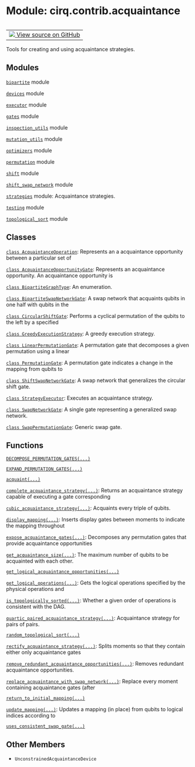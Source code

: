 <div itemscope itemtype="http://developers.google.com/ReferenceObject">
<meta itemprop="name" content="cirq.contrib.acquaintance" />
<meta itemprop="path" content="Stable" />
<meta itemprop="property" content="UnconstrainedAcquaintanceDevice"/>
</div>

# Module: cirq.contrib.acquaintance

<!-- Insert buttons and diff -->

<table class="tfo-notebook-buttons tfo-api" align="left">

<td>
  <a target="_blank" href="https://github.com/quantumlib/cirq/tree/master/cirq/contrib/acquaintance/__init__.py">
    <img src="https://www.tensorflow.org/images/GitHub-Mark-32px.png" />
    View source on GitHub
  </a>
</td>
</table>



Tools for creating and using acquaintance strategies.



## Modules

[`bipartite`](../../cirq/contrib/acquaintance/bipartite.md) module

[`devices`](../../cirq/contrib/acquaintance/devices.md) module

[`executor`](../../cirq/contrib/acquaintance/executor.md) module

[`gates`](../../cirq/contrib/acquaintance/gates.md) module

[`inspection_utils`](../../cirq/contrib/acquaintance/inspection_utils.md) module

[`mutation_utils`](../../cirq/contrib/acquaintance/mutation_utils.md) module

[`optimizers`](../../cirq/contrib/acquaintance/optimizers.md) module

[`permutation`](../../cirq/contrib/acquaintance/permutation.md) module

[`shift`](../../cirq/contrib/acquaintance/shift.md) module

[`shift_swap_network`](../../cirq/contrib/acquaintance/shift_swap_network.md) module

[`strategies`](../../cirq/contrib/acquaintance/strategies.md) module: Acquaintance strategies.

[`testing`](../../cirq/contrib/acquaintance/testing.md) module

[`topological_sort`](../../cirq/contrib/acquaintance/topological_sort.md) module

## Classes

[`class AcquaintanceOperation`](../../cirq/contrib/acquaintance/AcquaintanceOperation.md): Represents an a acquaintance opportunity between a particular set of

[`class AcquaintanceOpportunityGate`](../../cirq/contrib/acquaintance/AcquaintanceOpportunityGate.md): Represents an acquaintance opportunity. An acquaintance opportunity is

[`class BipartiteGraphType`](../../cirq/contrib/acquaintance/BipartiteGraphType.md): An enumeration.

[`class BipartiteSwapNetworkGate`](../../cirq/contrib/acquaintance/BipartiteSwapNetworkGate.md): A swap network that acquaints qubits in one half with qubits in the

[`class CircularShiftGate`](../../cirq/contrib/acquaintance/CircularShiftGate.md): Performs a cyclical permutation of the qubits to the left by a specified

[`class GreedyExecutionStrategy`](../../cirq/contrib/acquaintance/GreedyExecutionStrategy.md): A greedy execution strategy.

[`class LinearPermutationGate`](../../cirq/contrib/acquaintance/LinearPermutationGate.md): A permutation gate that decomposes a given permutation using a linear

[`class PermutationGate`](../../cirq/contrib/acquaintance/PermutationGate.md): A permutation gate indicates a change in the mapping from qubits to

[`class ShiftSwapNetworkGate`](../../cirq/contrib/acquaintance/ShiftSwapNetworkGate.md): A swap network that generalizes the circular shift gate.

[`class StrategyExecutor`](../../cirq/contrib/acquaintance/StrategyExecutor.md): Executes an acquaintance strategy.

[`class SwapNetworkGate`](../../cirq/contrib/acquaintance/SwapNetworkGate.md): A single gate representing a generalized swap network.

[`class SwapPermutationGate`](../../cirq/contrib/acquaintance/SwapPermutationGate.md): Generic swap gate.

## Functions

[`DECOMPOSE_PERMUTATION_GATES(...)`](../../cirq/contrib/acquaintance/DECOMPOSE_PERMUTATION_GATES.md)

[`EXPAND_PERMUTATION_GATES(...)`](../../cirq/contrib/acquaintance/EXPAND_PERMUTATION_GATES.md)

[`acquaint(...)`](../../cirq/contrib/acquaintance/acquaint.md)

[`complete_acquaintance_strategy(...)`](../../cirq/contrib/acquaintance/complete_acquaintance_strategy.md): Returns an acquaintance strategy capable of executing a gate corresponding

[`cubic_acquaintance_strategy(...)`](../../cirq/contrib/acquaintance/cubic_acquaintance_strategy.md): Acquaints every triple of qubits.

[`display_mapping(...)`](../../cirq/contrib/acquaintance/display_mapping.md): Inserts display gates between moments to indicate the mapping throughout

[`expose_acquaintance_gates(...)`](../../cirq/contrib/acquaintance/expose_acquaintance_gates.md): Decomposes any permutation gates that provide acquaintance opportunities

[`get_acquaintance_size(...)`](../../cirq/contrib/acquaintance/get_acquaintance_size.md): The maximum number of qubits to be acquainted with each other.

[`get_logical_acquaintance_opportunities(...)`](../../cirq/contrib/acquaintance/get_logical_acquaintance_opportunities.md)

[`get_logical_operations(...)`](../../cirq/contrib/acquaintance/get_logical_operations.md): Gets the logical operations specified by the physical operations and

[`is_topologically_sorted(...)`](../../cirq/contrib/acquaintance/is_topologically_sorted.md): Whether a given order of operations is consistent with the DAG.

[`quartic_paired_acquaintance_strategy(...)`](../../cirq/contrib/acquaintance/quartic_paired_acquaintance_strategy.md): Acquaintance strategy for pairs of pairs.

[`random_topological_sort(...)`](../../cirq/contrib/acquaintance/random_topological_sort.md)

[`rectify_acquaintance_strategy(...)`](../../cirq/contrib/acquaintance/rectify_acquaintance_strategy.md): Splits moments so that they contain either only acquaintance gates

[`remove_redundant_acquaintance_opportunities(...)`](../../cirq/contrib/acquaintance/remove_redundant_acquaintance_opportunities.md): Removes redundant acquaintance opportunities.

[`replace_acquaintance_with_swap_network(...)`](../../cirq/contrib/acquaintance/replace_acquaintance_with_swap_network.md): Replace every moment containing acquaintance gates (after

[`return_to_initial_mapping(...)`](../../cirq/contrib/acquaintance/return_to_initial_mapping.md)

[`update_mapping(...)`](../../cirq/contrib/acquaintance/update_mapping.md): Updates a mapping (in place) from qubits to logical indices according to

[`uses_consistent_swap_gate(...)`](../../cirq/contrib/acquaintance/uses_consistent_swap_gate.md)

## Other Members

* `UnconstrainedAcquaintanceDevice` <a id="UnconstrainedAcquaintanceDevice"></a>
